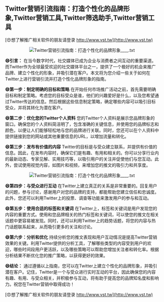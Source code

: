 ## **Twitter营销引流指南：打造个性化的品牌形象,Twitter营销工具,Twitter筛选助手,Twitter营销工具**

[😍想了解推广相关软件的朋友请登录 http://www.vst.tw](http://www.vst.tw)

 <center><img src="https://vst.tw/MP4/tuiguang/png/4.png" alt="Twitter营销引流指南：打造个性化的品牌形象____.txt"></center>

**😄引言：**
在当今数字时代，社交媒体已成为企业与消费者之间互动的重要渠道。而Twitter作为全球最受欢迎的社交媒体平台之一，提供了一个极好的机会来推广品牌、建立个性化的形象，并吸引潜在客户。本文将为您介绍一些关于如何在Twitter上进行营销引流并打造个性化品牌形象的指南。

**😄第一步：制定明确的目标和策略**
在开始任何市场推广活动之前，首先需要明确目标和制定策略。考虑您的目标受众是谁，他们的兴趣爱好是什么，以及您希望通过Twitter传达的信息。然后根据这些信息制定策略，确定哪些内容可以吸引目标受众，并将其转化为潜在客户。

**😄第二步：优化您的Twitter个人资料**
您的Twitter个人资料是展示您品牌形象的窗口。确保您的个人资料简洁明了，包含准确的关键信息，并使用您的品牌标志和颜色，以便让人们能够轻松地与您的品牌进行关联。同时，您还可以在个人资料中提供链接到您的网站或其他重要信息的URL，以增加流量和转化。

**😄第三步：发布有价值的内容**
Twitter的目标是与受众建立联系，并提供有价值的信息。因此，在发布内容时，确保它们是有趣、有用和相关的。你可以分享行业内的最新动态、专家见解、实用技巧等，以吸引用户的关注并促使他们与您互动。此外，尝试使用视觉内容，如图片和视频，来增加您的推文的吸引力和共享度。

 <center><img src="https://vst.tw/MP4/tuiguang/png/1.png" alt="Twitter营销引流指南：打造个性化的品牌形象____.txt"></center>

**😄第四步：与受众进行互动**
在Twitter上建立真正的关系是非常重要的。回复用户的问题，参与讨论，感谢用户对您的品牌的支持，都能帮助您建立信任和忠诚度。此外，您还可以利用Twitter上的投票、调查等功能来激发用户的参与和互动。

**😄第五步：使用合适的标签和关键词**
在Twitter上，标签和关键词是用户发现您的内容的重要方式。使用和您品牌相关的热门标签和关键词，可以使您的推文在相关话题中更容易被发现。同时，还可以利用Twitter上的趋势话题，将您的内容与热门话题联系起来，从而吸引更多的关注和讨论。

**😄第六步：分析和优化**
持续分析您的推文表现和用户互动情况是提高Twitter营销效果的关键。利用Twitter提供的分析工具，了解哪些类型的内容受到用户的欢迎，哪些时间段用户更活跃，以及哪些策略可以帮助您增加关注者和转化率。根据分析结果不断优化您的推广策略，以获得更好的效果。

**😄结论：**
通过遵循以上指南，您可以在Twitter上建立个性化的品牌形象，并吸引潜在客户。记住，Twitter是一个与受众进行实时互动的平台，因此确保您的内容有趣、有用、与受众相关，并积极参与互动，将有助于提高您的品牌知名度和影响力。祝您在Twitter营销中取得成功！

[😍想了解推广相关软件的朋友请登录 http://www.vst.tw](http://www.vst.tw)



